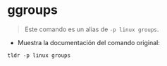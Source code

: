# ggroups

> Este comando es un alias de `-p linux groups`.

- Muestra la documentación del comando original:

`tldr -p linux groups`
